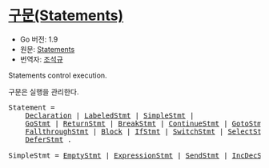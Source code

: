 # [구문(Statements)](#statements)

* Go 버전: 1.9
* 원문: [Statements](https://golang.org/ref/spec#Statements)
* 번역자: [조석규](@ezaurum)

Statements control execution.

구문은 실행을 관리한다.

<pre>
<a id="Statement">Statement</a> =
	<a href="/Declarations%20and%20scope/#Declaration">Declaration</a> | <a href="/Statements/labeled_statements.html#LabeledStmt">LabeledStmt</a> | <a href="#SimpleStmt">SimpleStmt</a> |
	<a href="/Statements/go_statements.html#GoStmt">GoStmt</a> | <a href="/Statements/return_statements.html#ReturnStmt">ReturnStmt</a> | <a href="/Statements/break_statements.html#BreakStmt">BreakStmt</a> | <a href="/Statements/continue_statements.html#ContinueStmt">ContinueStmt</a> | <a href="/Statements/goto_statements.html#GotoStmt">GotoStmt</a> |
	<a href="/Statements/fallthrough_statements.html#FallthroughStmt">FallthroughStmt</a> | <a href="/Blocks/#Block">Block</a> | <a href="/Statements/if_statements.html#IfStmt">IfStmt</a> | <a href="/Statements/switch_statements.html#SwitchStmt">SwitchStmt</a> | <a href="/Statements/select_statements.html#SelectStmt">SelectStmt</a> | <a href="/Statements/for_statements.html#ForStmt">ForStmt</a> |
	<a href="/Statements/defer_statements.html#DeferStmt">DeferStmt</a> .
&nbsp;
<a id="SimpleStmt">SimpleStmt</a> = <a href="/Statements/empty_statements.html#EmptyStmt">EmptyStmt</a> | <a href="/Statements/expression_statements.html#ExpressionStmt">ExpressionStmt</a> | <a href="/Statements/send_statements.html#SendStmt">SendStmt</a> | <a href="/Statements/incdec_statements.html#IncDecStmt">IncDecStmt</a> | <a href="/Statements/assignments.html#Assignment">Assignment</a> | <a href="/Declarations%20and%20scope/short_variable_declarations.html#ShortVarDecl">ShortVarDecl</a> .
</pre>
